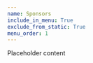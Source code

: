 ```yaml
---
name: Sponsors
include_in_menu: True
exclude_from_static: True
menu_order: 1
---
```


Placeholder content